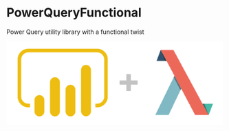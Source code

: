 # PowerQueryFunctional
Power Query utility library with a functional twist

![heading](media/heading.PNG)
